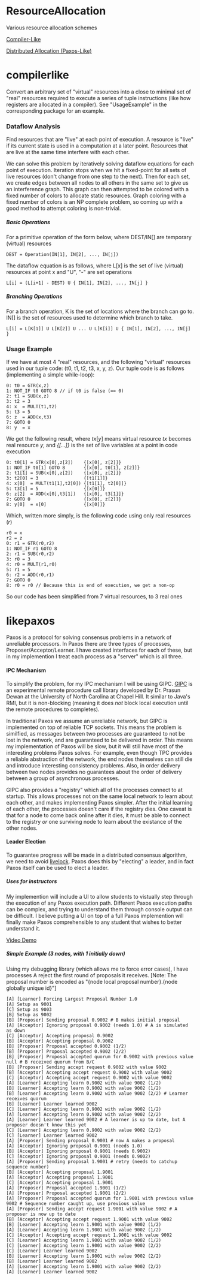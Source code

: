 # ResourceAllocation
Various resource allocation schemes

[Compiler-Like](#compilerlike)

[Distributed Allocation (Paxos-Like)](#likepaxos)

# compilerlike

Convert an arbitrary set of "virtual" resources into a close to minimal set of "real" resources required to execute a series of tuple instructions (like how registers are allocated in a compiler). See "UsageExample" in the corresponding package for an example.

### Dataflow Analysis

Find resources that are "live" at each point of execution. A resource is "live" if its current state is used in a computation at a later point. Resources that are live at the same time interfere with each other.

We can solve this problem by iteratively solving dataflow equations for each point of execution. Iteration stops when we hit a fixed-point for all sets of live resources (don't change from one step to the next). Then for each set, we create edges between all nodes to all others in the same set to give us an interference graph. This graph can then attempted to be colored with a fixed number of colors to allocate static resources. Graph coloring with a fixed number of colors is an NP complete problem, so coming up with a good method to attempt coloring is non-trivial.

##### Basic Operations
For a primitive operation of the form below, where DEST/IN[] are temporary (virtual) resources

```
DEST = Operation(IN[1], IN[2], ..., IN[j])
```

The dataflow equation is as follows, where L[x] is the set of live (virtual) resources at point x and "U", "-" are set operations

```
L[i] = (L[i+1] - DEST) U { IN[1], IN[2], ..., IN[j] }
```

##### Branching Operations
For a branch operation, K is the set of locations where the branch can go to. IN[] is the set of resources used to determine which branch to take.

```
L[i] = L[K[1]] U L[K[2]] U ... U L[K[i]] U { IN[1], IN[2], ..., IN[j] }
```

### Usage Example
If we have at most 4 "real" resources, and the following "virtual" resources used in our tuple code: (t0, t1, t2, t3, x, y, z). Our tuple code is as follows (implementing a simple while-loop):

```
0: t0 = GTR(x,z)
1: NOT_IF t0 GOTO 8 // if t0 is false (== 0)
2: t1 = SUB(x,z)
3: t2 = 3
4: x  = MULT(t1,t2)
5: t3 = 5
6: z  = ADD(x,t3)
7: GOTO 0
8: y  = x
```

We get the following result, where *tx*[*y*] means virtual resource *tx* becomes real resource *y*, and *{[...]}* is the set of live variables at a point in code execution
```
0: t0[1] = GTR(x[0],z[2])    {[x[0], z[2]]}
1: NOT_IF t0[1] GOTO 8       {[x[0], t0[1], z[2]]}
2: t1[1] = SUB(x[0],z[2])    {[x[0], z[2]]}
3: t2[0] = 3                 {[t1[1]]}
4: x[0]  = MULT(t1[1],t2[0]) {[t1[1], t2[0]]}
5: t3[1] = 5                 {[x[0]]}
6: z[2]  = ADD(x[0],t3[1])   {[x[0], t3[1]]}
7: GOTO 0                    {[x[0], z[2]]}
8: y[0]  = x[0]              {[x[0]]}
```

Which, written more simply, is the following code using only real resources (*r*)
```
r0 = x
r2 = z
0: r1 = GTR(r0,r2)
1: NOT_IF r1 GOTO 8
2: r1 = SUB(r0,r2)
3: r0 = 3
4: r0 = MULT(r1,r0)
5: r1 = 5
6: r2 = ADD(r0,r1)
7: GOTO 0
8: r0 = r0 // Because this is end of execution, we get a non-op
```
So our code has been simplified from 7 virtual resources, to 3 real ones

# likepaxos

Paxos is a protocol for solving consensus problems in a network of unreliable processors. In Paxos there are three types of processes, Proposer/Acceptor/Learner. I have created interfaces for each of these, but in my implemention I treat each process as a "server" which is all three.

#### IPC Mechanism

To simplify the problem, for my IPC mechanism I will be using GIPC. [GIPC](https://github.com/pdewan/GIPC) is an experimental remote procedure call library developed by Dr. Prasun Dewan at the University of North Carolina at Chapel Hill. It similar to Java's RMI, but it is non-blocking (meaning it does *not* block local execution until the remote procedures to completes).

In traditional Paxos we assume an unreliable network, but GIPC is implemented on top of reliable TCP sockets. This means the problem is similfied, as messages between two processes are guaranteed to not be lost in the network, and are guaranteed to be delivered in order. This means my implementation of Paxos will be slow, but it will still have most of the interesting problems Paxos solves. For example, even though TPC provides a reliable abstraction of the network, the end nodes themselves can still die and introduce interesting consistency problems. Also, in order delivery between two nodes provides no guarantees about the order of delivery between a group of asynchronous processes.

GIPC also provides a "registry" which all of the processes connect to at startup. This allows processes not on the same local network to learn about each other, and makes implementing Paxos simpler. After the initial learning of each other, the processes doesn't care if the registry dies. One caveat is that for a node to come back online after it dies, it must be able to connect to the registry *or* one surviving node to learn about the existance of the other nodes.

#### Leader Election

To guarantee progress will be made in a distributed consensus algorithm, we need to avoid [livelock](https://en.wikipedia.org/wiki/Deadlock#Livelock). Paxos does this by "electing" a leader, and in fact Paxos itself can be used to elect a leader.

##### Uses for instructors

My implemention will include a UI to allow students to vistually step through the execution of any Paxos execution path. Different Paxos execution paths can be complex, and trying to understand them through console output can be difficult. I believe putting a UI on top of a full Paxos implemention will finally make Paxos comprehensible to any student that wishes to better understand it.

[Video Demo](https://www.youtube.com/watch?v=pSbJMllad4w&feature=youtu.be&hd=1)

##### Simple Example (3 nodes, with 1 initially down)

Using my debugging library (which allows me to force error cases), I have processes A reject the first round of proposals it receives. [Note: The proposal number is encoded as "{node local proposal number}.{node globally unique id}"]

```
[A] [Learner] Forcing Largest Proposal Number 1.0
[A] Setup as 9001
[C] Setup as 9003
[B] Setup as 9002
[B] [Proposer] Sending proposal 0.9002 # B makes initial proposal
[A] [Acceptor] Ignoring proposal 0.9002 (needs 1.0) # A is simulated as down
[C] [Acceptor] Accepting proposal 0.9002
[B] [Acceptor] Accepting proposal 0.9002
[B] [Proposer] Proposal accepted 0.9002 (1/2)
[B] [Proposer] Proposal accepted 0.9002 (2/2)
[B] [Proposer] Proposal accepted quorum for 0.9002 with previous value null # B received quorum from B/C
[B] [Proposer] Sending accept request 0.9002 with value 9002
[B] [Acceptor] Accepting accept request 0.9002 with value 9002
[C] [Acceptor] Accepting accept request 0.9002 with value 9002
[A] [Learner] Accepting learn 0.9002 with value 9002 (1/2)
[B] [Learner] Accepting learn 0.9002 with value 9002 (1/2)
[B] [Learner] Accepting learn 0.9002 with value 9002 (2/2) # Learner receives quorum
[B] [Learner] Learner learned 9002
[C] [Learner] Accepting learn 0.9002 with value 9002 (1/2)
[A] [Learner] Accepting learn 0.9002 with value 9002 (2/2)
[A] [Learner] Learner learned 9002 # A learner is up to date, but A proposer doesn't know this yet
[C] [Learner] Accepting learn 0.9002 with value 9002 (2/2)
[C] [Learner] Learner learned 9002
[A] [Proposer] Sending proposal 0.9001 # now A makes a proposal
[A] [Acceptor] Ignoring proposal 0.9001 (needs 1.0)
[B] [Acceptor] Ignoring proposal 0.9001 (needs 0.9002)
[C] [Acceptor] Ignoring proposal 0.9001 (needs 0.9002)
[A] [Proposer] Sending proposal 1.9001 # retry (needs to catchup sequence number)
[B] [Acceptor] Accepting proposal 1.9001
[A] [Acceptor] Accepting proposal 1.9001
[C] [Acceptor] Accepting proposal 1.9001
[A] [Proposer] Proposal accepted 1.9001 (1/2)
[A] [Proposer] Proposal accepted 1.9001 (2/2)
[A] [Proposer] Proposal accepted quorum for 1.9001 with previous value 9002 # Sequence number caught up, use previous value
[A] [Proposer] Sending accept request 1.9001 with value 9002 # A proposer is now up to date
[B] [Acceptor] Accepting accept request 1.9001 with value 9002
[B] [Learner] Accepting learn 1.9001 with value 9002 (1/2)
[A] [Learner] Accepting learn 1.9001 with value 9002 (1/2)
[C] [Acceptor] Accepting accept request 1.9001 with value 9002
[C] [Learner] Accepting learn 1.9001 with value 9002 (1/2)
[C] [Learner] Accepting learn 1.9001 with value 9002 (2/2)
[C] [Learner] Learner learned 9002
[B] [Learner] Accepting learn 1.9001 with value 9002 (2/2)
[B] [Learner] Learner learned 9002
[A] [Learner] Accepting learn 1.9001 with value 9002 (2/2)
[A] [Learner] Learner learned 9002
```
